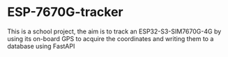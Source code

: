 # ESP-7670G-tracker

This is a school project, the aim is to track an ESP32-S3-SIM7670G-4G by using its on-board GPS to acquire the coordinates and writing them to a database using FastAPI
